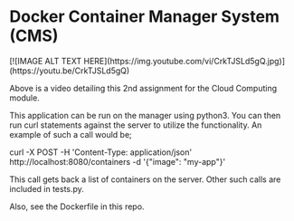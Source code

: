 <h1>Docker Container Manager System (CMS)</h1>
[![IMAGE ALT TEXT HERE](https://img.youtube.com/vi/CrkTJSLd5gQ.jpg)](https://youtu.be/CrkTJSLd5gQ)

Above is a video detailing this 2nd assignment for the Cloud Computing module.

This application can be run on the manager using python3. You can then run curl statements against the server to utilize the functionality. An example of such a call would be;

  curl -X POST -H 'Content-Type: application/json' http://localhost:8080/containers -d '{"image": "my-app"}'

This call gets back a list of containers on the server. Other such calls are included in tests.py.

Also, see the Dockerfile in this repo.
